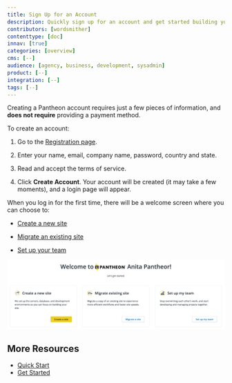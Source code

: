 ```yaml
---
title: Sign Up for an Account
description: Quickly sign up for an account and get started building your site.
contributors: [wordsmither]
contenttype: [doc]
innav: [true]
categories: [overview]
cms: [--]
audience: [agency, business, development, sysadmin]
product: [--]
integration: [--]
tags: [--]
---
```


Creating a Pantheon account requires just a few pieces of information, and **does not require** providing a payment method.

To create an account:

1. Go to the [Registration page](https://pantheon.io/register?docs).

1. Enter your name, email, company name, password, country and state.

1. Read and accept the terms of service.

1. Click **Create Account**. Your account will be created (it may take a few moments), and a login page will appear.

When you log in for the first time, there will be a welcome screen where you can choose to:

- [Create a new site](/guides/quickstart/create-new-site/)

- [Migrate an existing site](/get-started)

- [Set up your team](/guides/account-mgmt/workspace-sites-teams/teams)

![A screenshot of the welcome screen for the New Dashboard](images/dashboard/new-dashboard/welcome-screen.png)

## More Resources

- [Quick Start](/guides/quickstart/)
- [Get Started](/get-started)
